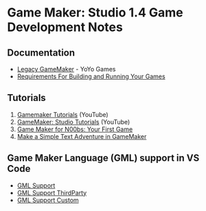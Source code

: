 # Game Maker: Studio 1.4 Game Development Notes

## Documentation

- [Legacy GameMaker](https://help.yoyogames.com/hc/en-us/categories/202590188-Legacy-GameMaker) - YoYo Games
- [Requirements For Building and Running Your Games](https://help.yoyogames.com/hc/en-us/articles/216753748-GM-S-1-4-Required-SDKs)

## Tutorials

1. [Gamemaker Tutorials](https://www.youtube.com/playlist?list=PL_pDUk-0qMnd47pdkELJEU0dJE545xX7G) (YouTube)
2. [GameMaker: Studio Tutorials](https://www.youtube.com/playlist?list=PLPRT_JORnIurFYwHdWhLWR3bLH2nzChsm) (YouTube)
3. [Game Maker for N00bs: Your First Game](https://www.instructables.com/id/Game-Maker-for-N00bs/)
4. [Make a Simple Text Adventure in GameMaker](https://gdpalace.wordpress.com/2017/09/12/text-adventure/)

## Game Maker Language (GML) support in VS Code

- [GML Support](https://marketplace.visualstudio.com/items?itemName=liaronce.gml-support)
- [GML Support ThirdParty](https://marketplace.visualstudio.com/items?itemName=liaronce.gml-support-thirdparty)
- [GML Support Custom](https://marketplace.visualstudio.com/items?itemName=liaronce.gml-support-custom)
